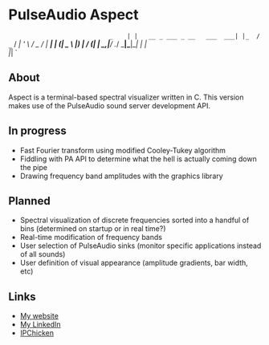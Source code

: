 # PulseAudio Aspect
`                            _   
                           | |  
   __ _ ___ _ __   ___  ___| |_ 
  / _` / __| '_ \ / _ \/ __| __|
 | (_| \__ \ |_) |  __/ (__| |_ 
  \__,_|___/ .__/ \___|\___|\__|
           | |                  
           |_|                  `
## About
Aspect is a terminal-based spectral visualizer written in C. This version makes use of the PulseAudio sound server development API.
## In progress
- Fast Fourier transform using modified Cooley-Tukey algorithm
- Fiddling with PA API to determine what the hell is actually coming down the pipe
- Drawing frequency band amplitudes with the graphics library
## Planned
- Spectral visualization of discrete frequencies sorted into a handful of bins (determined on startup or in real time?)
- Real-time modification of frequency bands
- User selection of PulseAudio sinks (monitor specific applications instead of all sounds)
- User definition of visual appearance (amplitude gradients, bar width, etc)
## Links
- [My website](https://kylemetscher.com)
- [My LinkedIn](https://linkedin.com/in/c0w80yd4n)
- [IPChicken](https://ipchicken.com)